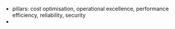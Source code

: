 - pillars: cost optimisation, operational excellence, performance efficiency, reliability, security
-